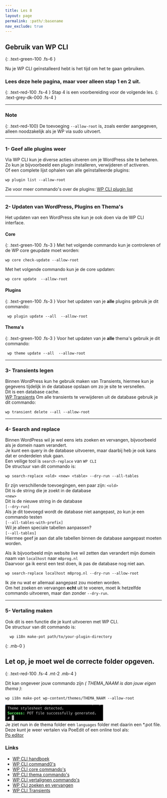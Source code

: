 ```yaml
---
title: Les 8
layout: page
permalink: :path/:basename
nav_exclude: true
---
```


## Gebruik van WP CLI
{: .text-green-100 .fs-6 }

Nu je WP CLI geïnstalleerd hebt is het tijd om het te gaan gebruiken.  
### Lees deze hele pagina, maar voer alleen stap 1 en 2 uit.
{: .text-red-100 .fs-4 }
Stap 4 is een voorbereiding voor de volgende les.
{: .text-grey-dk-000 .fs-4 }

--- 
### Note
{: .text-red-100}
De toevoeging `--allow-root` is, zoals eerder aangegeven, alleen noodzakelijk als je WP via sudo uitvoert.


---
### 1- Geef alle plugins weer
Via WP CLI kun je diverse acties uitveren om je WordPress site te beheren.  
Zo kun je bijvoorbeeld een plugin installeren, verwijderen of activeren.  
Of een complete lijst ophalen van alle geïnstalleerde plugins:  
```shell
wp plugin list --allow-root
```
Zie voor meer commando's over de plugins: 
[WP CLI plugin list](https://developer.wordpress.org/cli/commands/plugin/list/)

---
### 2- Updaten van WordPress, Plugins en Thema's
Het updaten van een WordPress site kun je ook doen via de WP CLI interface.

#### Core
{: .text-green-100 .fs-3 }
Met het volgende commando kun je controleren of de WP core geupdate moet worden:
```shell
wp core check-update --allow-root
```
Met het volgende commando kun je de core updaten:  
```shell
wp core update  --allow-root
```
#### Plugins
{: .text-green-100 .fs-3 }
Voor het updaten van je **alle** plugins gebruik je dit commando:
```shell
 wp plugin update --all  --allow-root
```

#### Thema's
{: .text-green-100 .fs-3 }
Voor het updaten van je **alle** thema's gebruik je dit commando:
```shell
 wp theme update --all  --allow-root
```

---
### 3- Transients legen
Binnen WordPress kun he gebruik maken van Transients, hiermee kun je gegevens tijdelijk in de database opslaan om zo je site te versnellen.  
Dit is een database cache.  
[WP Transients](https://developer.wordpress.org/apis/transients/)
Om alle transients te verwijderen uit de database gebruik je dit commando:  
```shell
wp transient delete --all --allow-root
```

---
### 4- Search and replace
Binnen WordPress wil je wel eens iets zoeken en vervangen, bijvoorbeeld als je domein naam verandert.  
Je kunt een query in de database uitvoeren, maar daarbij heb je ook kans dat er onderdelen stuk gaan.  
Een veilige tool is `search-replace` van `WP CLI`  
De structuur van dit commando is:  
```shell
wp search-replace <old> <new> <table> --dry-run --all-tables
```
Er zijn verschillende toevoegingen, een paar zijn: 
`<old>`  
Dit is de string die je zoekt in de database  
`<new>`  
Dit is de nieuwe string in de database  
`[--dry-run]`  
Als je dit toevoegd wordt de database niet aangepast, zo kun je een commando testen  
`[--all-tables-with-prefix]`  
Wil je alleen speciale tabellen aanpassen?  
`[--all-tables]`  
Hiermee geef je aan dat alle tabellen binnen de database aangepast moeten worden.  

Als ik bijvoorbeeld mijn website live wil zetten dan verandert mijn domein naam van `localhost` naar `m8prog.nl`  
Daarvoor ga ik eerst een test doen, ik pas de database nog niet aan.  
```shell
wp search-replace localhost m8prog.nl --dry-run --allow-root
```
Ik zie nu wat er allemaal aangepast zou moeten worden.  
Om het zoeken en vervangen **echt** uit te voeren, moet ik hetzelfde commando uitvoeren, maar dan zonder `--dry-run`.  

---
### 5- Vertaling maken
Ook dit is een functie die je kunt uitvoeren met WP CLI.   
De structuur van dit commando is:  
```shell
  wp i18n make-pot path/to/your-plugin-directory
```
{: .mb-0 }
## Let op, je moet wel de correcte folder opgeven.
{: .text-red-100 .fs-4 .mt-2 .mb-4 }

Dit kan ongeveer jouw commando zijn _( THEMA_NAAM is dan jouw eigen thema )_:
```shell
wp i18n make-pot wp-content/themes/THEMA_NAAM --allow-root
```
![make-pot.png](images%2Fmake-pot.png)  
Je ziet nun in de thema folder een `languages` folder met daarin een *.pot file.  
Deze kunt je weer vertalen via PoeEdit of een online tool als:  
[Po editor](https://localise.biz/free/poeditor)



### Links
- [WP CLI handboek](https://make.wordpress.org/cli/handbook/guides/)
- [WP CLI command0's](https://developer.wordpress.org/cli/commands/)
- [WP CLI core commando's](https://developer.wordpress.org/cli/commands/core/)
- [WP CLI thema commando's](https://developer.wordpress.org/cli/commands/theme/)
- [WP CLI vertalignen commando's](https://developer.wordpress.org/cli/commands/theme/)
- [WP CLI zoeken en vervangen](https://developer.wordpress.org/cli/commands/search-replace/)
- [WP CLI Transients](https://developer.wordpress.org/cli/commands/transient/)

